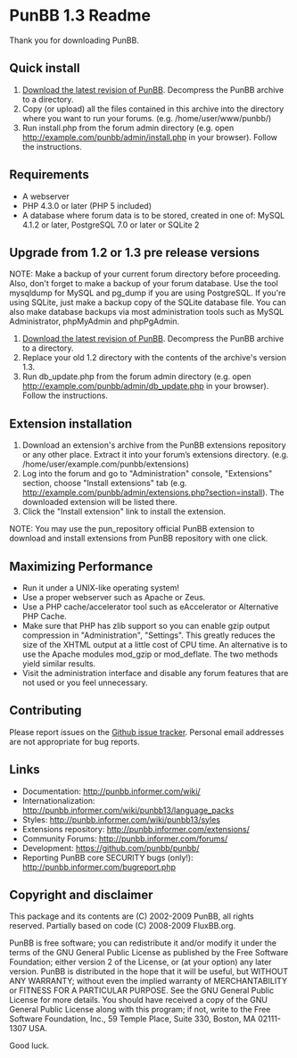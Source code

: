# PunBB 1.3 Readme

Thank you for downloading PunBB.

## Quick install
 1. [Download the latest revision of PunBB](http://punbb.informer.com/downloads.php). Decompress the PunBB archive to a directory.
 2. Copy (or upload) all the files contained in this archive into the directory where you want to run your forums. (e.g. /home/user/www/punbb/)
 3. Run install.php from the forum admin directory (e.g. open http://example.com/punbb/admin/install.php in your browser). Follow the instructions.

## Requirements
 - A webserver
 - PHP 4.3.0 or later (PHP 5 included)
 - A database where forum data is to be stored, created in one of: MySQL 4.1.2 or later, PostgreSQL 7.0 or later or SQLite 2

## Upgrade from 1.2 or 1.3 pre release versions
NOTE: Make a backup of your current forum directory before proceeding. Also, don't forget to make a backup of your forum database. Use the tool mysqldump for MySQL and pg_dump if you are using PostgreSQL. If you're using SQLite, just make a backup copy of the SQLite database file. You can also make database backups via most administration tools such as MySQL Administrator, phpMyAdmin and phpPgAdmin.

 1. [Download the latest revision of PunBB](http://punbb.informer.com/downloads.php). Decompress the PunBB archive to a directory.
 2. Replace your old 1.2 directory with the contents of the archive's version 1.3.
 3. Run db_update.php from the forum admin directory (e.g. open http://example.com/punbb/admin/db_update.php in your browser). Follow the instructions.

## Extension installation
 1. Download an extension's archive from the PunBB extensions repository or any other place. Extract it into your forum’s extensions directory. (e.g. /home/user/example.com/punbb/extensions)
 2. Log into the forum and go to "Administration" console, "Extensions" section, choose "Install extensions" tab (e.g. http://example.com/punbb/admin/extensions.php?section=install). The downloaded extension will be listed there.
 3. Click the "Install extension" link to install the extension.

NOTE: You may use the pun_repository official PunBB extension to download and install extensions from PunBB repository with one click.

## Maximizing Performance
 - Run it under a UNIX-like operating system!
 - Use a proper webserver such as Apache or Zeus.
 - Use a PHP cache/accelerator tool such as eAccelerator or Alternative PHP Cache.
 - Make sure that PHP has zlib support so you can enable gzip output compression in "Administration", "Settings". This greatly reduces the size of the XHTML output at a little cost of CPU time. An alternative is to use the Apache modules mod_gzip or mod_deflate. The two methods yield similar results.
 - Visit the administration interface and disable any forum features that are not used or you feel unnecessary.

## Contributing

Please report issues on the [Github issue tracker](https://github.com/punbb/punbb/issues).
Personal email addresses are not appropriate for bug reports.

## Links
 - Documentation: http://punbb.informer.com/wiki/
 - Internationalization: http://punbb.informer.com/wiki/punbb13/language_packs
 - Styles: http://punbb.informer.com/wiki/punbb13/syles
 - Extensions repository: http://punbb.informer.com/extensions/
 - Community Forums: http://punbb.informer.com/forums/
 - Development: https://github.com/punbb/punbb/
 - Reporting PunBB core SECURITY bugs (only!): http://punbb.informer.com/bugreport.php

## Copyright and disclaimer
This package and its contents are (C) 2002-2009 PunBB, all rights reserved.
Partially based on code (C) 2008-2009 FluxBB.org.

PunBB is free software; you can redistribute it and/or modify it under the terms of the GNU General Public License as published by the Free Software Foundation; either version 2 of the License, or (at your option) any later version.
PunBB is distributed in the hope that it will be useful, but WITHOUT ANY WARRANTY; without even the implied warranty of MERCHANTABILITY or FITNESS FOR A PARTICULAR PURPOSE. See the GNU General Public License for more details.
You should have received a copy of the GNU General Public License along with this program; if not, write to the Free Software Foundation, Inc., 59 Temple Place, Suite 330, Boston, MA 02111-1307 USA.

Good luck.
